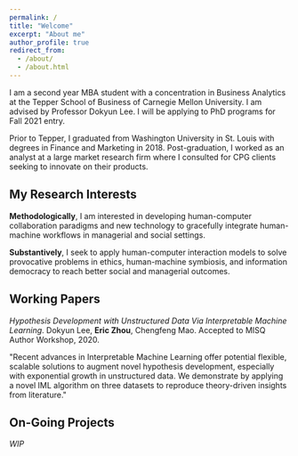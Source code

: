 ```yaml
---
permalink: /
title: "Welcome"
excerpt: "About me"
author_profile: true
redirect_from: 
  - /about/
  - /about.html
---
```


I am a second year MBA student with a concentration in Business Analytics at the Tepper School of Business of Carnegie Mellon University. I am advised by Professor Dokyun Lee. I will be applying to PhD programs for Fall 2021 entry.

Prior to Tepper, I graduated from Washington University in St. Louis with degrees in Finance and Marketing in 2018. Post-graduation, I worked as an analyst at a large market research firm where I consulted for CPG clients seeking to innovate on their products.

My Research Interests
------
**Methodologically**, I am interested in developing human-computer collaboration paradigms and new technology to gracefully integrate human-machine workflows in managerial and social settings.

**Substantively**, I seek to apply human-computer interaction models to solve provocative problems in ethics, human-machine symbiosis, and information democracy to reach better social and managerial outcomes.


Working Papers
------
*Hypothesis Development with Unstructured Data Via Interpretable Machine Learning*.
Dokyun Lee, **Eric Zhou**, Chengfeng Mao. Accepted to MISQ Author Workshop, 2020.

"Recent advances in Interpretable Machine Learning offer potential flexible, scalable solutions to augment novel hypothesis development, especially with exponential growth in unstructured data. We demonstrate by applying a novel IML algorithm on three datasets to reproduce theory-driven insights from literature."

On-Going Projects
------
*WIP*